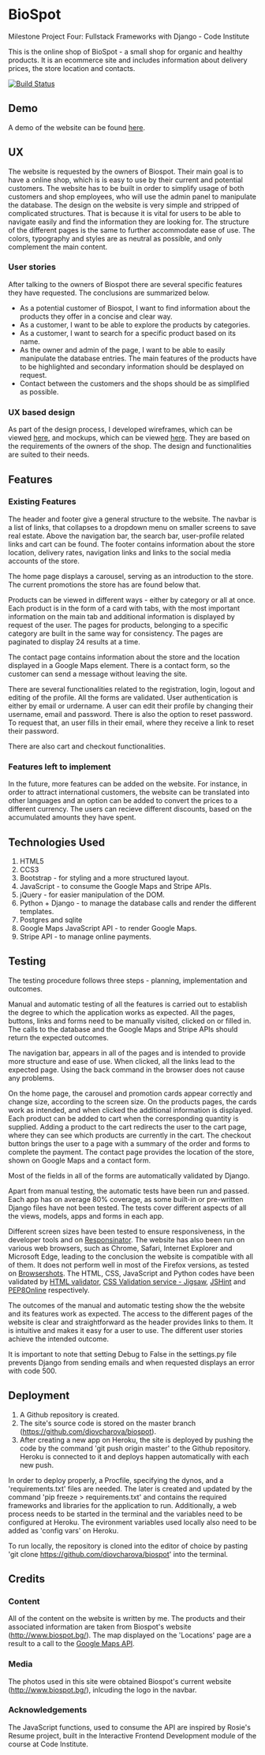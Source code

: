 # BioSpot
Milestone Project Four: Fullstack Frameworks with Django - Code Institute

This is the online shop of BioSpot - a small shop for organic and healthy products. It is an ecommerce site and includes information about delivery prices, the store location and contacts.

[![Build Status](https://travis-ci.org/diovcharova/biospot.svg?branch=master)](https://travis-ci.org/diovcharova/biospot)


## Demo 
A demo of the website can be found [here](https://biospot.herokuapp.com/).

## UX
The website is requested by the owners of Biospot. Their main goal is to have a online shop, which is is easy to use by their current and potential customers.
The website has to be built in order to simplify usage of both customers and shop employees, who will use the admin panel to manipulate the database. 
The design on the website is very simple and stripped of complicated structures. That is because it is vital for users to be able to navigate easily and find the information they are looking for. The structure of the different pages is the same to further accommodate ease of use. The colors, typography and styles are as neutral as possible, and only complement the main content.  

### User stories
After talking to the owners of Biospot there are several specific features they have requested. The conclusions are summarized below. 
* As a potential customer of Biospot, I want to find information about the products they offer in a concise and clear way.
* As a customer, I want to be able to explore the products by categories.
* As a customer, I want to search for a specific product based on its name.
* As the owner and admin of the page, I want to be able to easily manipulate the database entries. The main features of the products have to be highlighted and secondary information should be desplayed on request.
* Contact between the customers and the shops should be as simplified as possible. 

### UX based design
As part of the design process, I developed wireframes, which can be viewed [here](), and mockups, which can be viewed [here](). They are based on the requirements of the owners of the shop. The design and functionalities are suited to their needs.

## Features

### Existing Features
The header and footer give a general structure to the website. The navbar is a list of links, that collapses to a dropdown menu on smaller screens to save real estate. Above the navigation bar, the search bar, user-profile related links and cart can be found. The footer contains information about the store location, delivery rates, navigation links and links to the social media accounts of the store.

The home page displays a carousel, serving as an introduction to the store. The current promotions the store has are found below that. 

Products can be viewed in different ways - either by category or all at once. Each product is in the form of a card with tabs, with the most important information on the main tab and additional information is displayed by request of the user. The pages for products, belonging to a specific category are built in the same way for consistency. The pages are paginated to display 24 results at a time.

The contact page contains information about the store and the location displayed in a Google Maps element. There is a contact form, so the customer can send a message without leaving the site.

There are several functionalities related to the registration, login, logout and editing of the profile. All the forms are validated. User authentication is either by email or urdername. A user can edit their profile by changing their username, email and password. There is also the option to reset password. To request that, an user fills in their email, where they receive a link to reset their password.

There are also cart and checkout functionalities.

### Features left to implement
In the future, more features can be added on the website. For instance, in order to attract international customers, the website can be translated into other languages and an option can be added to convert the prices to a different currency. The users can recieve different discounts, based on the accumulated amounts they have spent.


## Technologies Used
1. HTML5
2. CCS3
3. Bootstrap - for styling and a more structured layout.
4. JavaScript - to consume the Google Maps and Stripe APIs.
5. jQuery - for easier manipulation of the DOM.
6. Python + Django - to manage the database calls and render the different templates.
7. Postgres and sqlite
8. Google Maps JavaScript API - to render Google Maps.
9. Stripe API - to manage online payments.


## Testing
The testing procedure follows three steps - planning, implementation and outcomes.

Manual and automatic testing of all the features is carried out to establish the degree to which the application works as expected. All the pages, buttons, links and forms need to be manually visited, clicked on or filled in. The calls to the database and the Google Maps and Stripe APIs should return the expected outcomes. 

The navigation bar, appears in all of the pages and is intended to provide more structure and ease of use. When clicked, all the links lead to the expected page. Using the back command in the browser does not cause any problems. 

On the home page, the carousel and promotion cards appear correctly and change size, according to the screen size. On the products pages, the cards work as intended, and when clicked the additional information is displayed. Each product can be added to cart when the corresponding quantity is supplied. Adding a product to the cart redirects the user to the cart page, where they can see which products are currently in the cart. The checkout button brings the user to a page with a summary of the order and forms to complete the payment. The contact page provides the location of the store, shown on Google Maps and a contact form. 

Most of the fields in all of the forms are automatically validated by Django.

Apart from manual testing, the automatic tests have been run and passed. Each app has on average 80% coverage, as some built-in or pre-written Django files have not been tested. The tests cover different aspects of all the views, models, apps and forms in each app.

Different screen sizes have been tested to ensure responsiveness, in the developer tools and on [Responsinator](https://www.responsinator.com/). The website has also been run on various web browsers, such as Chrome, Safari, Internet Explorer and Microsoft Edge, leading to the conclusion the website is compatible with all of them. It does not perform well in most of the Firefox versions, as tested on [Browsershots](http://browsershots.org/). The HTML, CSS, JavaScript and Python codes have been validated by [HTML validator](https://validator.w3.org/), [CSS Validation service - Jigsaw](https://jigsaw.w3.org/css-validator/), [JSHint](https://jshint.com/) and [PEP8Online](http://pep8online.com/) respectively.

The outcomes of the manual and automatic testing show the the website and its features work as expected. The access to the different pages of the website is clear and straightforward as the header provides links to them. It is intuitive and makes it easy for a user to use. The different user stories achieve the intended outcome. 

It is important to note that setting Debug to False in the settings.py file prevents Django from sending emails and when requested displays an error with code 500.

## Deployment
1. A Github repository is created.
2. The site's source code is stored on the master branch (https://github.com/diovcharova/biospot).
3. After creating a new app on Heroku, the site is deployed by pushing the code by the command 'git push origin master' to the Github repository. Heroku is connected to it and deploys happen automatically with each new push. 

In order to deploy properly, a Procfile, specifying the dynos, and a 'requirements.txt' files are needed. The later is created and updated by the command 'pip freeze > requirements.txt' and contains the required frameworks and libraries for the application to run. Additionally, a web process needs to be started in the terminal and the variables need to be configured at Heroku. The evironment variables used locally also need to be added as 'config vars' on Heroku.

To run locally, the repository is cloned into the editor of choice by pasting 'git clone https://github.com/diovcharova/biospot' into the terminal.

## Credits

### Content
All of the content on the website is written by me. The products and their associated information are taken from Biospot's website (http://www.biospot.bg/). The map displayed on the 'Locations' page are a result to a call to the [Google Maps API](https://developers.google.com/maps/documentation/javascript/tutorial).
### Media
The photos used in this site were obtained Biospot's current website (http://www.biospot.bg/), inlcuding the logo in the navbar. 
### Acknowledgements 
The JavaScript functions, used to consume the API are inspired by Rosie's Resume project, built in the Interactive Frontend Development module of the course at Code Institute. 


